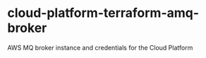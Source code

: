 # cloud-platform-terraform-amq-broker
AWS MQ broker instance and credentials for the Cloud Platform
